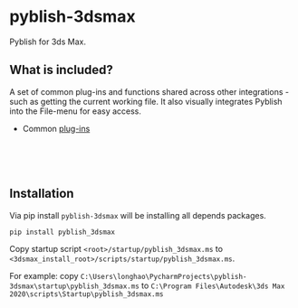 pyblish-3dsmax
==============
Pyblish for 3ds Max.

What is included?
----------------
A set of common plug-ins and functions shared across other integrations - such as getting the current working file. It also visually integrates Pyblish into the File-menu for easy access.
- Common [plug-ins](https://github.com/pyblish/pyblish-photoshop/tree/master/pyblish_3dsmax/plugins)

<br>
<br>
<br>

Installation
------------
Via pip install `pyblish-3dsmax` will be installing all depends packages.

```cmd
pip install pyblish_3dsmax
```

Copy startup script `<root>/startup/pyblish_3dsmax.ms` to `<3dsmax_install_root>/scripts/startup/pyblish_3dsmax.ms`.
 
For example:
copy `C:\Users\longhao\PycharmProjects\pyblish-3dsmax\startup\pyblish_3dsmax.ms` to `C:\Program Files\Autodesk\3ds Max 2020\scripts\Startup\pyblish_3dsmax.ms`
